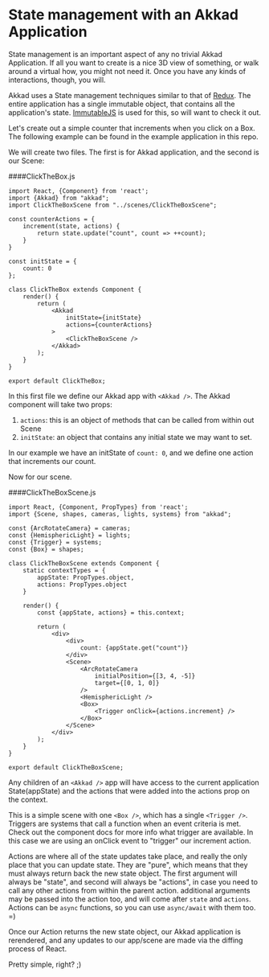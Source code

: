 State management with an Akkad Application
==========================================


State management is an important aspect of any no trivial Akkad Application. If all you want to create is a nice 3D view of something, or walk around a virtual how, you might not need it. Once you have any kinds of interactions, though, you will. 

Akkad uses a State management techniques similar to that of [Redux](https://github.com/rackt/redux). The entire application has a single immutable object, that contains all the application's state. [ImmutableJS](https://facebook.github.io/immutable-js/) is used for this, so will want to check it out. 

Let's create out a simple counter that increments when you click on a Box. The following example can be found in the example application in this repo.

We will create two files. The first is for Akkad application, and the second is our Scene: 


####ClickTheBox.js

```
import React, {Component} from 'react';
import {Akkad} from "akkad";
import ClickTheBoxScene from "../scenes/ClickTheBoxScene";

const counterActions = {
    increment(state, actions) {
        return state.update("count", count => ++count);
    }
}

const initState = {
    count: 0
};

class ClickTheBox extends Component {
    render() {
        return (
            <Akkad 
                initState={initState}
                actions={counterActions}
            >
                <ClickTheBoxScene />
            </Akkad>
        );
    }
}

export default ClickTheBox;
```

In this first file we define our Akkad app with `<Akkad />`. The Akkad component will take two props:

1) `actions`: this is an object of methods that can be called from within out Scene
2) `initState`: an object that contains any initial state we may want to set. 

In our example we have an initState of `count: 0`, and we define one action that increments our count.

Now for our scene.

####ClickTheBoxScene.js
```
import React, {Component, PropTypes} from 'react';
import {Scene, shapes, cameras, lights, systems} from "akkad";

const {ArcRotateCamera} = cameras;
const {HemisphericLight} = lights;
const {Trigger} = systems;
const {Box} = shapes;

class ClickTheBoxScene extends Component {
    static contextTypes = {
        appState: PropTypes.object,
        actions: PropTypes.object
    }

    render() {
        const {appState, actions} = this.context;

        return (
            <div>
                <div>
                    count: {appState.get("count")}
                </div>
                <Scene>
                    <ArcRotateCamera
                        initialPosition={[3, 4, -5]}
                        target={[0, 1, 0]}
                    />
                    <HemisphericLight />
                    <Box>
                        <Trigger onClick={actions.increment} />
                    </Box>
                </Scene>
            </div>
        );
    }
}

export default ClickTheBoxScene;
```

Any children of an `<Akkad />` app will have access to the current application State(appState) and the actions that were added into the actions prop on the context. 

This is a simple scene with one `<Box />`, which has a single `<Trigger />`. Triggers are systems that call a function when an event criteria is met. Check out the component docs for more info what trigger are available. In this case we are using an onClick event to "trigger" our increment action. 

Actions are where all of the state updates take place, and really the only place that you can update state. They are "pure", which means that they must always return back the new state object. The first argument will always be "state", and second will always be "actions", in case you need to call any other actions from within the parent action. additional arguments may be passed into the action too, and will come after `state` and `actions`. Actions can be `async` functions, so you can use `async/await` with them too. =)

Once our Action returns the new state object, our Akkad application is rerendered, and any updates to our app/scene are made via the diffing process of React. 

Pretty simple, right? ;)